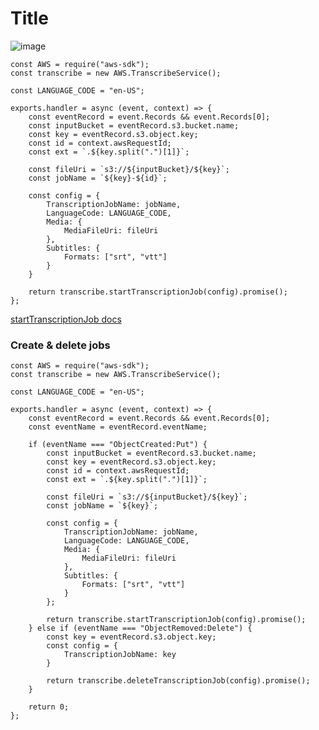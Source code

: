 # Title

![image](https://user-images.githubusercontent.com/46839654/150350374-aac71b2c-44ce-4ab1-9588-7fab916b8f3b.png)

    const AWS = require("aws-sdk");
    const transcribe = new AWS.TranscribeService();

    const LANGUAGE_CODE = "en-US";

    exports.handler = async (event, context) => {
        const eventRecord = event.Records && event.Records[0];
        const inputBucket = eventRecord.s3.bucket.name;
        const key = eventRecord.s3.object.key;
        const id = context.awsRequestId;
        const ext = `.${key.split(".")[1]}`;

        const fileUri = `s3://${inputBucket}/${key}`;
        const jobName = `${key}-${id}`;

        const config = {
            TranscriptionJobName: jobName,
            LanguageCode: LANGUAGE_CODE,
            Media: {
                MediaFileUri: fileUri
            },
            Subtitles: {
                Formats: ["srt", "vtt"]
            }
        }

        return transcribe.startTranscriptionJob(config).promise();
    };
    
    
[startTranscriptionJob docs](https://docs.aws.amazon.com/transcribe/latest/dg/API_StartTranscriptionJob.html)

### Create & delete jobs

    const AWS = require("aws-sdk");
    const transcribe = new AWS.TranscribeService();

    const LANGUAGE_CODE = "en-US";

    exports.handler = async (event, context) => {
        const eventRecord = event.Records && event.Records[0];
        const eventName = eventRecord.eventName;

        if (eventName === "ObjectCreated:Put") {
            const inputBucket = eventRecord.s3.bucket.name;
            const key = eventRecord.s3.object.key;
            const id = context.awsRequestId;
            const ext = `.${key.split(".")[1]}`;

            const fileUri = `s3://${inputBucket}/${key}`;
            const jobName = `${key}`;

            const config = {
                TranscriptionJobName: jobName,
                LanguageCode: LANGUAGE_CODE,
                Media: {
                    MediaFileUri: fileUri
                },
                Subtitles: {
                    Formats: ["srt", "vtt"]
                }
            };

            return transcribe.startTranscriptionJob(config).promise();
        } else if (eventName === "ObjectRemoved:Delete") {
            const key = eventRecord.s3.object.key;
            const config = {
                TranscriptionJobName: key
            }

            return transcribe.deleteTranscriptionJob(config).promise();
        }

        return 0;
    };
